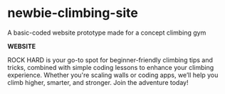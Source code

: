 # newbie-climbing-site
A basic-coded website prototype made for a concept climbing gym 

**WEBSITE**

ROCK HARD is your go-to spot for beginner-friendly climbing tips and tricks, combined with simple coding lessons to enhance your climbing experience. Whether you're scaling walls or coding apps, we’ll help you climb higher, smarter, and stronger. Join the adventure today!
